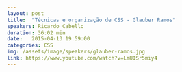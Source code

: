 ```yaml
---
layout: post
title:  "Técnicas e organização de CSS - Glauber Ramos"
speakers: Ricardo Cabello
duration: 36:02 min
date:   2015-04-13 19:59:00
categories: CSS
img: /assets/image/speakers/glauber-ramos.jpg
link: https://www.youtube.com/watch?v=LmUISr5miy4
---
```

